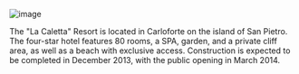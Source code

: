 ![image](https://github.com/user-attachments/assets/c9ec88f5-6cd6-4569-8115-2d6efb933056)

The "La Caletta" Resort is located in Carloforte on the island of San Pietro. The four-star hotel features 80 rooms, a SPA, garden, and a private cliff area, as well as a beach with exclusive access. Construction is expected to be completed in December 2013, with the public opening in March 2014.
